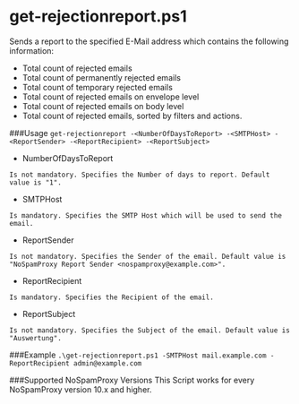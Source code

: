 # get-rejectionreport.ps1
Sends a report to the specified E-Mail address which contains the following information:
 - Total count of rejected emails
 - Total count of permanently rejected emails
 - Total count of temporary rejected emails
 - Total count of rejected emails on envelope level
 - Total count of rejected emails on body level
 - Total count of rejected emails, sorted by filters and actions.

###Usage
`get-rejectionreport -<NumberOfDaysToReport> -<SMTPHost> -<ReportSender> -<ReportRecipient> -<ReportSubject>`

- NumberOfDaysToReport
```
Is not mandatory. Specifies the Number of days to report. Default value is "1".
```

- SMTPHost
```
Is mandatory. Specifies the SMTP Host which will be used to send the email.
```

- ReportSender
```
Is not mandatory. Specifies the Sender of the email. Default value is "NoSpamProxy Report Sender <nospamproxy@example.com>".
```
- ReportRecipient
```
Is mandatory. Specifies the Recipient of the email.
```
- ReportSubject
```
Is not mandatory. Specifies the Subject of the email. Default value is "Auswertung".
```

###Example
`.\get-rejectionreport.ps1 -SMTPHost mail.example.com -ReportRecipient admin@example.com`

###Supported NoSpamProxy Versions
This Script works for every NoSpamProxy version 10.x and higher.
